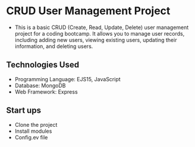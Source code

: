# CRUD User Management Project

* This is a basic CRUD (Create, Read, Update, Delete) user management project for a coding bootcamp. It allows you to manage user records, including adding new users, viewing existing users, updating their information, and deleting users.

## Technologies Used 
* Programming Language: EJS15, JavaScript
* Database: MongoDB
* Web Framework: Express 

## Start ups
* Clone the project
* Install modules
* Config.ev file
